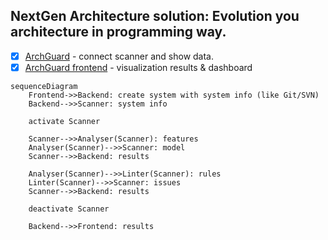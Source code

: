 ## NextGen Architecture solution: Evolution you architecture in programming way.

- [x] [ArchGuard](https://github.com/archguard/archguard) - connect scanner and show data.
- [x] [ArchGuard frontend](https://github.com/archguard/archguard-frontend) - visualization results & dashboard

```mermaid
sequenceDiagram
    Frontend->>Backend: create system with system info (like Git/SVN)
    Backend-->>Scanner: system info

    activate Scanner
    
    Scanner-->>Analyser(Scanner): features
    Analyser(Scanner)-->>Scanner: model
    Scanner-->>Backend: results

    Analyser(Scanner)-->>Linter(Scanner): rules
    Linter(Scanner)-->>Scanner: issues
    Scanner-->>Backend: results
    
    deactivate Scanner

    Backend-->>Frontend: results
```
